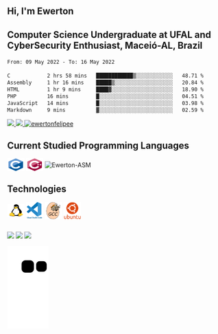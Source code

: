 ## Hi, I'm Ewerton 
## Computer Science Undergraduate at UFAL and CyberSecurity Enthusiast, Maceió-AL, Brazil

<!--START_SECTION:waka-->

```text
From: 09 May 2022 - To: 16 May 2022

C            2 hrs 58 mins   ████████████▒░░░░░░░░░░░░   48.71 %
Assembly     1 hr 16 mins    █████▒░░░░░░░░░░░░░░░░░░░   20.84 %
HTML         1 hr 9 mins     ████▓░░░░░░░░░░░░░░░░░░░░   18.90 %
PHP          16 mins         █░░░░░░░░░░░░░░░░░░░░░░░░   04.51 %
JavaScript   14 mins         █░░░░░░░░░░░░░░░░░░░░░░░░   03.98 %
Markdown     9 mins          ▓░░░░░░░░░░░░░░░░░░░░░░░░   02.59 %
```

<!--END_SECTION:waka-->

 <div>
  <a href="https://github.com/ewertonfelipee">
  <img height="162" src="https://github-readme-stats.vercel.app/api?username=ewertonfelipee&show_icons=true&theme=jolly&include_all_commits=true&count_private=true"/>
  <img height="162" src="https://github-readme-stats.vercel.app/api/top-langs/?username=ewertonfelipee&layout=compact&langs_count=7&theme=shades-of-purple"/>
  <a href="https://github.com/ewertonfelipee">
  <img height="162" src="https://github-readme-streak-stats.herokuapp.com/?user=ewertonfelipee&theme=jolly&border=61dafb&hide_border=false"         alt="ewertonfelipee"/></a>
   
   ##
   
</div> 
<div style="display: inline_block"></div>
  <h2>Current Studied Programming Languages</h2>
<div style="display: inline_block">
  <img align="center" alt="Ewerton-C" height="30" width="40" src="https://github.com/devicons/devicon/blob/master/icons/c/c-original.svg">
  <img align="center" alt="Ewerton-CPP" height="30" width="40" src="https://github.com/devicons/devicon/blob/master/icons/cplusplus/cplusplus-original.svg">
<!--   <img align="center" alt="Ewerton-Python" height="30" width="40" src="https://github.com/devicons/devicon/blob/master/icons/python/python-original.svg">
  <img align="center" alt="Ewerton-Java" height="30" width="40" src="https://github.com/devicons/devicon/blob/master/icons/java/java-original.svg"> -->
  <img align="center" alt="Ewerton-ASM" heigh="25" width="30" src="https://github.com/simple-icons/simple-icons/blob/develop/icons/assemblyscript.svg">
</div> 
 
  ##
 <div style="display: inline_block"></div>
   <h2>Technologies</h2>
 <div style="display: inline_block">
   <img align="center" alt="Ewerton-Linux" height="30" width="40" src="https://github.com/devicons/devicon/blob/master/icons/linux/linux-original.svg">
   <img align="center" alt="Ewerton-VSCode" heigh="30" width="40" src="https://github.com/devicons/devicon/blob/master/icons/vscode/vscode-original-wordmark.svg">
   <img align="center" alt="Ewerton-GCC" heigh="30" width="40" src="https://github.com/devicons/devicon/blob/master/icons/gcc/gcc-original.svg">
   <img align="center" alt="Ewerton-Ubuntu" heigh="30" width="40" src="https://github.com/devicons/devicon/blob/master/icons/ubuntu/ubuntu-plain-wordmark.svg">
  
 ##
<div> 
  <a href="https://instagram.com/xwxrtxn" target="_blank"><img src="https://img.shields.io/badge/-Instagram-%23E4405F?style=for-the-badge&logo=instagram&logoColor=white" target="_blank"></a>
  <a href="mailto:ewertonfmarinho@protonmail.ch"><img src="https://img.shields.io/badge/ProtonMail-8B89CC?style=for-the-badge&logo=protonmail&logoColor=white" target="_blank"></a>
  <a href="https://www.linkedin.com/in/ewerton-felipe-silva-marinho-785653168/" target="_blank"><img src="https://img.shields.io/badge/-LinkedIn-%230077B5?style=for-the-badge&logo=linkedin&logoColor=white" target="_blank"></a>
 
  ![Snake animation](https://github.com/ewertonfelipee/ewertonfelipee/blob/output/github-contribution-grid-snake.svg)
 
</div>
